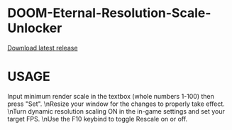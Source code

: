 # DOOM-Eternal-Resolution-Scale-Unlocker
[Download latest release](https://github.com/Micrologist/DOOM-Eternal-Resolution-Scale-Unlocker/raw/master/bin/x64/Release/DE%20ResScale%20Unlocker.exe)

# USAGE
Input minimum render scale in the textbox (whole numbers 1-100) then press "Set". \nResize your window for the changes to properly take effect.
\nTurn dynamic resolution scaling ON in the in-game settings and set your target FPS.
\nUse the F10 keybind to toggle Rescale on or off.